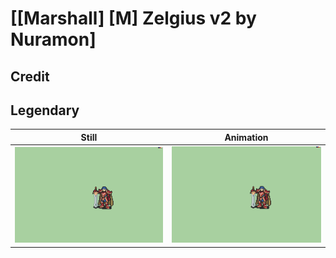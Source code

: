 # [\[Marshall\] \[M\] Zelgius v2 by Nuramon]

## Credit


	
## Legendary

| Still | Animation |
| :---: | :-------: |
| ![Legendary still](./Legendary_000.png) | ![Legendary animation](./Legendary.gif) |
